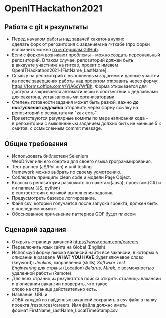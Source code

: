 # OpenITHackathon2021
## Работа с git и результаты

- Перед началом работы над задачей хакатона нужно сделать форк от репозитория с заданием на гитхабе (про форки вспомнить можно [по материлам GitHub](https://docs.github.com/en/get-started/quickstart/fork-a-repo).
- Если с форком возникают проблемы - можно создать персональный репозиторий. В таком случае, репозиторий должен быть в аккаунте участника на гитхаб, проект с именем 
OpenITHackathon2021-[FistName_LastName]. 
- Ссылку на репозиторий с выполненным заданием и данные участника после завершения работы над проектом отправить через форму: 
https://forms.office.com/r/YjA6cYWfBh.
Форма открывается для доступа и закрывается автоматически в соотвествии с дедлайнами для хакатона, установленными организаторами.
- Степень готовности задания может быть разной, важно ***до наступления дедлайна*** отправить через форму ссылку на репозиторий с результатами "как есть".
- Приветствуются регулярные комиты по мере написания кода - в репозитории с выполненным заданием должно быть не меньше 5 комитов  с осмысленным commit message.

## Общие требования

- Использовать библиотеки Selenium WebDriver или его обертки для своего языка программирования. 
- Тест раннер (JS/Python) и unit testing framework можно выбрать по своему усмотрению. 
- Соблюдать принципы clean code и модели Page Object. 
- Классы в репозитории разложить по пакетам (Java), проектам (C#) или папкам (JS, python) в соответствии с логикой выполнения задания. 
- Предусмотреть базовое логгирование. 
- Файл csv, который получается после запуска проекта, должен быть в последнем комите.
- Обоснованное применение паттернов GOF будет плюсом

## Сценарий задания

- Открыть страницу вакансий https://www.epam.com/careers.
- Переключить язык cайта на Global (English). 
- Используя форму поиска вакансий найти все вакансии, в которых в описании в разделе  **WHAT YOU HAVE** будет ключевое слово (keyword): *Jenkins*, направления (skills) *Software Test Engineering* для страны (Location) *Belarus, Minsk*, с возможностью удаленной работы (Remote).  
- Для всех страниц из результатов поиска открыть страницы вакансии и в описании вакансии проверить, что такое слово на странице действительно есть. 
- Название, URL и JOB# каждой из найденных вакансий сохранить в csv файл в папку проекта /resources/careers. Имя файла должно иметь формат FirstName_LastName_LocalTimeStamp.csv 
